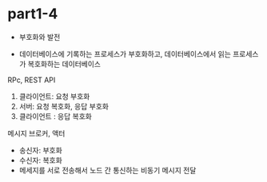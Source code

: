 # part1-4
- 부호화와 발전

- 데이터베이스에 기록하는 프로세스가 부호화하고, 데이터베이스에서 읽는 프로세스가 복호화하는 데이터베이스

RPc, REST API
1. 클라이언트: 요청 부호화
2. 서버: 요청 복호화, 응답 부호화
3. 클라이언트 : 응답 복호화

메시지 브로커, 액터
- 송신자: 부호화
- 수신자: 복호화
- 메세지를 서로 전송해서 노드 간 통신하는 비동기 메시지 전달

